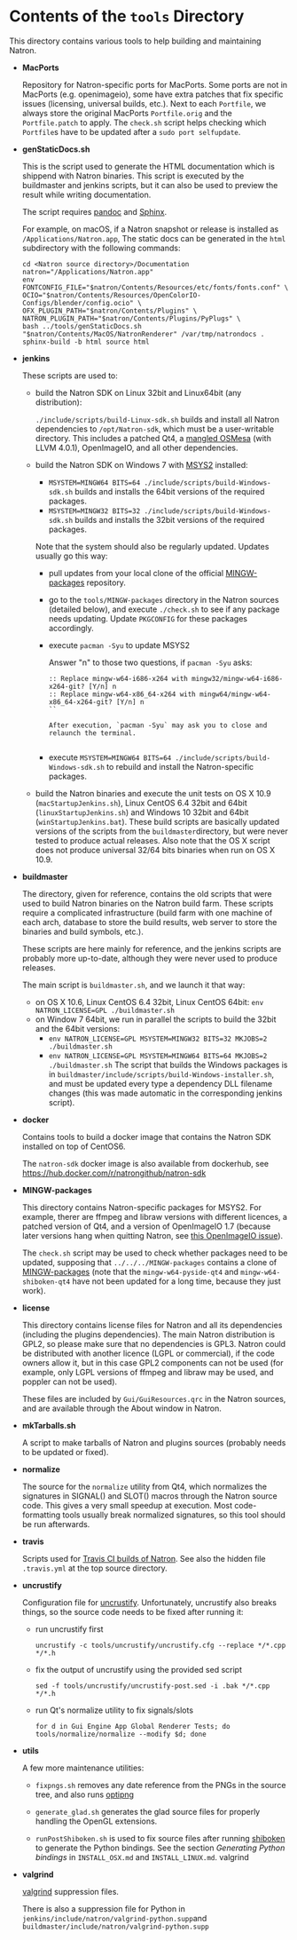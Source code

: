 # Contents of the `tools` Directory

This directory contains various tools to help building and maintaining Natron.

- **MacPorts**
  
  Repository for Natron-specific ports for MacPorts. Some ports are not in MacPorts (e.g. openimageio), some have extra patches that fix specific issues (licensing, universal builds, etc.). Next to each `Portfile`, we always store the original MacPorts `Portfile.orig` and the `Portfile.patch` to apply. The `check.sh` script helps checking which `Portfile`s have to be updated after a `sudo port selfupdate`.

- **genStaticDocs.sh**

  This is the script used to generate the HTML documentation which is shippend with Natron binaries. This script is executed by the buildmaster and jenkins scripts, but it can also be used to preview the result while writing documentation.
  
  The script requires [pandoc](https://pandoc.org/) and [Sphinx](http://sphinx-doc.org/).
  
  For example, on macOS, if a Natron snapshot or release is installed as `/Applications/Natron.app`, The static docs can be generated in the `html` subdirectory with the following commands:
  ```
  cd <Natron source directory>/Documentation
  natron="/Applications/Natron.app"
  env FONTCONFIG_FILE="$natron/Contents/Resources/etc/fonts/fonts.conf" \
  OCIO="$natron/Contents/Resources/OpenColorIO-Configs/blender/config.ocio" \
  OFX_PLUGIN_PATH="$natron/Contents/Plugins" \
  NATRON_PLUGIN_PATH="$natron/Contents/Plugins/PyPlugs" \
  bash ../tools/genStaticDocs.sh "$natron/Contents/MacOS/NatronRenderer" /var/tmp/natrondocs .
  sphinx-build -b html source html
  ```

- **jenkins**

  These scripts are used to:
  
  - build the Natron SDK on Linux 32bit and Linux64bit (any distribution):
	
    `./include/scripts/build-Linux-sdk.sh` builds and install all Natron dependencies to `/opt/Natron-sdk`, which must be a user-writable directory. This includes a patched Qt4, a [mangled OSMesa](https://github.com/devernay/osmesa-install) (with LLVM 4.0.1), OpenImageIO, and all other dependencies.

  - build the Natron SDK on Windows 7 with [MSYS2](https://www.msys2.org/) installed:
	
	  - `MSYSTEM=MINGW64 BITS=64 ./include/scripts/build-Windows-sdk.sh` builds and installs the 64bit versions of the required packages.
	  - `MSYSTEM=MINGW32 BITS=32 ./include/scripts/build-Windows-sdk.sh` builds and installs the 32bit versions of the required packages.
	  
	  Note that the system should also be regularly updated. Updates usually go this way:
	  
      - pull updates from your local clone of the official [MINGW-packages](https://github.com/Alexpux/MINGW-packages) repository.
	  - go to the `tools/MINGW-packages` directory in the Natron sources (detailed below), and execute `./check.sh` to see if any package needs updating. Update `PKGCONFIG` for these packages accordingly.
	  - execute `pacman -Syu` to update MSYS2

	    Answer "n" to those two questions, if `pacman -Syu` asks:

	    ```
		:: Replace mingw-w64-i686-x264 with mingw32/mingw-w64-i686-x264-git? [Y/n] n
	    :: Replace mingw-w64-x86_64-x264 with mingw64/mingw-w64-x86_64-x264-git? [Y/n] n
		``

	    After execution, `pacman -Syu` may ask you to close and relaunch the terminal.
	  
	  - execute `MSYSTEM=MINGW64 BITS=64 ./include/scripts/build-Windows-sdk.sh` to rebuild and install the Natron-specific packages.
	  
  - build the Natron binaries and execute the unit tests on OS X 10.9 (`macStartupJenkins.sh`), Linux CentOS 6.4 32bit and 64bit (`linuxStartupJenkins.sh`) and Windows 10 32bit and 64bit (`winStartupJenkins.bat`). These build scripts are basically updated versions of the scripts from the `buildmaster`directory, but were never tested to produce actual releases. Also note that the OS X script does not produce universal 32/64 bits binaries when run on OS X 10.9.

- **buildmaster**

  The directory, given for reference, contains the old scripts that were used to build Natron binaries on the Natron build farm. These scripts require a complicated infrastructure (build farm with one machine of each arch, database to store the build results, web server to store the binaries and build symbols, etc.).
  
  These scripts are here mainly for reference, and the jenkins scripts are probably more up-to-date, although they were never used to produce releases.
  
  The main script is `buildmaster.sh`, and we launch it that way:
  - on OS X 10.6, Linux CentOS 6.4 32bit, Linux CentOS 64bit: `env NATRON_LICENSE=GPL ./buildmaster.sh`
  - on Window 7 64bit, we run in parallel the scripts to build the 32bit and the 64bit versions:
    - `env NATRON_LICENSE=GPL MSYSTEM=MINGW32 BITS=32 MKJOBS=2  ./buildmaster.sh`
    - `env NATRON_LICENSE=GPL MSYSTEM=MINGW64 BITS=64 MKJOBS=2  ./buildmaster.sh`
  The script that builds the Windows packages is in `buildmaster/include/scripts/build-Windows-installer.sh`, and must be updated every type a dependency DLL filename changes (this was made automatic in the corresponding jenkins script).
  

- **docker**

  Contains tools to build a docker image that contains the Natron SDK installed on top of CentOS6.

  The `natron-sdk` docker image is also available from dockerhub, see https://hub.docker.com/r/natrongithub/natron-sdk
  
- **MINGW-packages**

  This directory contains Natron-specific packages for MSYS2. For example, therer are ffmpeg and libraw versions with different licences, a patched version of Qt4, and a version of OpenImageIO 1.7 (because later versions hang when quitting Natron, see [this OpenImageIO issue](https://github.com/OpenImageIO/oiio/issues/1795)).
  
  The `check.sh` script may be used to check whether packages need to be updated, supposing that `../../../MINGW-packages` contains a clone of [MINGW-packages](https://github.com/Alexpux/MINGW-packages)  (note that the `mingw-w64-pyside-qt4` and `mingw-w64-shiboken-qt4` have not been updated for a long time, because they just work).

- **license**

  This directory contains license files for Natron and all its dependencies (including the plugins dependencies). The main Natron distribution is GPL2, so please make sure that no dependencies is GPL3. Natron could be distributed with another licence (LGPL or commercial), if the code owners allow it, but in this case GPL2 components can not be used (for example, only LGPL versions of ffmpeg and libraw may be used, and poppler can not be used).
  
  These files are included by `Gui/GuiResources.qrc` in the Natron sources, and are available through the About window in Natron.
  
- **mkTarballs.sh**

  A script to make tarballs of Natron and plugins sources (probably needs to be updated or fixed).
  
- **normalize**

  The source for the `normalize` utility from Qt4, which normalizes the signatures in SIGNAL() and SLOT() macros through the Natron source code. This gives a very small speedup at execution. Most code-formatting tools usually break normalized signatures, so this tool should be run afterwards.
  
- **travis**

  Scripts used for [Travis CI builds of Natron](https://travis-ci.org/NatronGitHub/Natron). See also the hidden file `.travis.yml` at the top source directory.

- **uncrustify**

  Configuration file for [uncrustify](http://uncrustify.sourceforge.net/). Unfortunately, uncrustify also breaks things, so the source code needs to be fixed after running it:
  - run uncrustify first
  
    `uncrustify -c tools/uncrustify/uncrustify.cfg --replace */*.cpp */*.h`

  - fix the output of uncrustify using the provided sed script

    `sed -f tools/uncrustify/uncrustify-post.sed -i .bak */*.cpp */*.h`

  - run Qt's normalize utility to fix signals/slots
  
    `for d in Gui Engine App Global Renderer Tests; do tools/normalize/normalize --modify $d; done`

- **utils**

  A few more maintenance utilities:
  
  - `fixpngs.sh` removes any date reference from the PNGs in the source tree, and also runs [optipng](http://optipng.sourceforge.net/)
  
  - `generate_glad.sh` generates the glad source files for properly handling the OpenGL extensions.
  
  - `runPostShiboken.sh` is used to fix source files after running [shiboken](https://github.com/pyside/Shiboken) to generate the Python bindings. See the section *Generating Python bindings* in `INSTALL_OSX.md` and `INSTALL_LINUX.md`.
valgrind

- **valgrind**

  [valgrind](http://valgrind.org/) suppression files.
  
  There is also a suppression file for Python in `jenkins/include/natron/valgrind-python.supp`and `buildmaster/include/natron/valgrind-python.supp`

